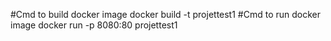#Cmd to build docker image 
docker build -t projettest1 
#Cmd to run docker image
docker run -p 8080:80 projettest1

